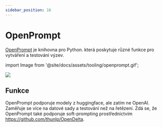 ```yaml
---
sidebar_position: 16
---
```


# OpenPrompt

[OpenPrompt](https://thunlp.github.io/OpenPrompt/index.html) je knihovna pro Python.
která poskytuje různé funkce pro vytváření a testování výzev.

import Image from '@site/docs/assets/tooling/openprompt.gif';

<div style={{textAlign: 'center'}}>
  <img src={Image} style={{width: "750px"}} />
</div>

## Funkce

OpenPrompt podporuje modely z huggingface, ale zatím ne OpenAI. Zaměřuje se více
na datové sady a testování než na řetězení. Zdá se, že OpenPrompt také podporuje 
soft-prompting prostřednictvím https://github.com/thunlp/OpenDelta.